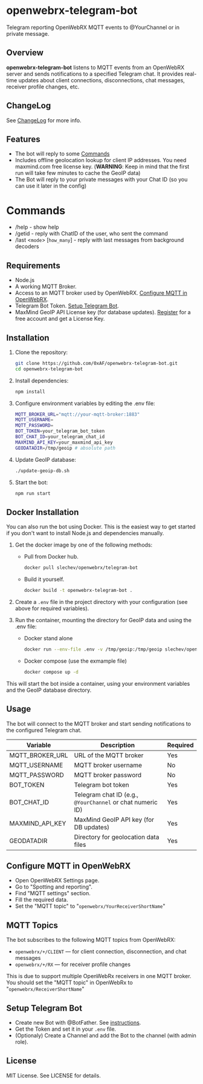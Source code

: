 # openwebrx-telegram-bot

Telegram reporting OpenWebRX MQTT events to @YourChannel or in private message.

## Overview

**openwebrx-telegram-bot** listens to MQTT events from an OpenWebRX server and sends notifications to a specified Telegram chat. It provides real-time updates about client connections, disconnections, chat messages, receiver profile changes, etc.

## ChangeLog

See [ChangeLog](CHANGELOG.md) for more info.

## Features

- The bot will reply to some [Commands](#commands)
- Includes offline geolocation lookup for client IP addresses. You need maxmind.com free license key. (**WARNING**: Keep in mind that the first run will take few minutes to cache the GeoIP data)
- The Bot will reply to your private messages with your Chat ID (so you can use it later in the config)

# Commands

- /help - show help
- /getid - reply with ChatID of the user, who sent the command
- /last <`mode`> [`how_many`] - reply with last messages from background decoders

## Requirements

- Node.js
- A working MQTT Broker.
- Access to an MQTT broker used by OpenWebRX. [Configure MQTT in OpenWebRX](#configure-mqtt-in-openwebrx).
- Telegram Bot Token. [Setup Telegram Bot](#setup-telegram-bot).
- MaxMind GeoIP API License key (for database updates). [Register](https://maxmind.com) for a free account and get a License Key.

## Installation

1. Clone the repository:

   ```sh
   git clone https://github.com/0xAF/openwebrx-telegram-bot.git
   cd openwebrx-telegram-bot
   ```

1. Install dependencies:

    ```sh
    npm install
    ```

1. Configure environment variables by editing the .env file:

    ```sh
    MQTT_BROKER_URL="mqtt://your-mqtt-broker:1883"
    MQTT_USERNAME=
    MQTT_PASSWORD=
    BOT_TOKEN=your_telegram_bot_token
    BOT_CHAT_ID=your_telegram_chat_id
    MAXMIND_API_KEY=your_maxmind_api_key
    GEODATADIR=/tmp/geoip # absolute path
    ```

1. Update GeoIP database:

    ```sh
    ./update-geoip-db.sh
    ```

1. Start the bot:

    ```sh
    npm run start
    ```

## Docker Installation

You can also run the bot using Docker. This is the easiest way to get started if you don't want to install Node.js and dependencies manually.

1. Get the docker image by one of the following methods:

    - Pull from Docker hub.

        ```sh
        docker pull slechev/openwebrx/telegram-bot
        ```

    - Build it yourself.

        ```sh
        docker build -t openwebrx-telegram-bot .
        ```

1. Create a `.env` file in the project directory with your configuration (see above for required variables).

1. Run the container, mounting the directory for GeoIP data and using the .env file:

    - Docker stand alone

        ```sh
        docker run --env-file .env -v /tmp/geoip:/tmp/geoip slechev/openwebrx-telegram-bot
        ```

    - Docker compose (use the exmample file)

        ```sh
        docker compose up -d
        ```

This will start the bot inside a container, using your environment variables and the GeoIP database directory.

## Usage

The bot will connect to the MQTT broker and start sending notifications to the configured Telegram chat.

| Variable           | Description                                               | Required |
|--------------------|-----------------------------------------------------------|----------|
| MQTT_BROKER_URL    | URL of the MQTT broker                                    | Yes      |
| MQTT_USERNAME      | MQTT broker username                                      | No       |
| MQTT_PASSWORD      | MQTT broker password                                      | No       |
| BOT_TOKEN          | Telegram bot token                                        | Yes      |
| BOT_CHAT_ID        | Telegram chat ID (e.g., `@YourChannel` or chat numeric ID)| Yes      |
| MAXMIND_API_KEY    | MaxMind GeoIP API key (for DB updates)                    | Yes      |
| GEODATADIR         | Directory for geolocation data files                      | Yes      |

## Configure MQTT in OpenWebRX

- Open OpenWebRX Settings page.
- Go to "Spotting and reporting".
- Find "MQTT settings" section.
- Fill the required data.
- Set the "MQTT topic" to "`openwebrx/YourReceiverShortName`"

## MQTT Topics

The bot subscribes to the following MQTT topics from OpenWebRX:

- `openwebrx/+/CLIENT` — for client connection, disconnection, and chat messages
- `openwebrx/+/RX` — for receiver profile changes

This is due to support multiple OpenWebRx receivers in one MQTT broker. You should set the "MQTT topic" in OpenWebRx to "`openwebrx/ReceiverShortName`"

## Setup Telegram Bot

- Create new Bot with @BotFather. See [instructions](https://core.telegram.org/bots/features#creating-a-new-bot).
- Get the Token and set it in your `.env` file.
- (Optionaly) Create a Channel and add the Bot to the channel (with admin role).

## License

MIT License. See LICENSE for details.
